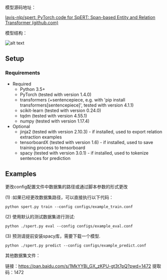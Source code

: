 模型源码地址：

[lavis-nlp/spert: PyTorch code for SpERT: Span-based Entity and Relation Transformer (github.com)](https://github.com/lavis-nlp/spert)

模型结构：

![alt text](http://deepca.cs.hs-rm.de/img/deepca/spert.png)

## Setup
### Requirements
- Required
  - Python 3.5+
  - PyTorch (tested with version 1.4.0)
  - transformers (+sentencepiece, e.g. with 'pip install transformers[sentencepiece]', tested with version 4.1.1)
  - scikit-learn (tested with version 0.24.0)
  - tqdm (tested with version 4.55.1)
  - numpy (tested with version 1.17.4)
- Optional
  - jinja2 (tested with version 2.10.3) - if installed, used to export relation extraction examples
  - tensorboardX (tested with version 1.6) - if installed, used to save training process to tensorboard
  - spacy (tested with version 3.0.1) - if installed, used to tokenize sentences for prediction

## Examples
更改config配置文件中数据集的路径或通过脚本参数的形式更改

(1) :如果已经更改数据集路径，可以直接执行以下代码：

```
python spert.py train --config configs/example_train.conf
```

(2) 使用默认的测试数据集进行测试:
```
python ./spert.py eval --config configs/example_eval.conf
```

(3) 预测请提前安装spacy库，需要下载一个模型. 
```
python ./spert.py predict --config configs/example_predict.conf
```

其他数据集文件：

链接：https://pan.baidu.com/s/1MkYYBi_GX_zKPU-gt3t7pQ?pwd=1472 
提取码：1472
